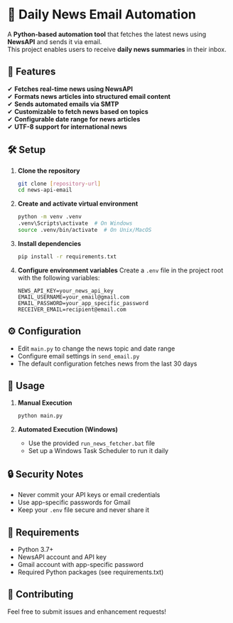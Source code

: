 # 📰 Daily News Email Automation

A **Python-based automation tool** that fetches the latest news using **NewsAPI** and sends it via email.  
This project enables users to receive **daily news summaries** in their inbox.

## 📌 Features
✔ **Fetches real-time news using NewsAPI**  
✔ **Formats news articles into structured email content**  
✔ **Sends automated emails via SMTP**  
✔ **Customizable to fetch news based on topics**  
✔ **Configurable date range for news articles**  
✔ **UTF-8 support for international news**

## 🛠️ Setup

1. **Clone the repository**
   ```bash
   git clone [repository-url]
   cd news-api-email
   ```

2. **Create and activate virtual environment**
   ```bash
   python -m venv .venv
   .venv\Scripts\activate  # On Windows
   source .venv/bin/activate  # On Unix/MacOS
   ```

3. **Install dependencies**
   ```bash
   pip install -r requirements.txt
   ```

4. **Configure environment variables**
   Create a `.env` file in the project root with the following variables:
   ```
   NEWS_API_KEY=your_news_api_key
   EMAIL_USERNAME=your_email@gmail.com
   EMAIL_PASSWORD=your_app_specific_password
   RECEIVER_EMAIL=recipient@email.com
   ```

## ⚙️ Configuration

- Edit `main.py` to change the news topic and date range
- Configure email settings in `send_email.py`
- The default configuration fetches news from the last 30 days

## 🚀 Usage

1. **Manual Execution**
   ```bash
   python main.py
   ```

2. **Automated Execution (Windows)**
   - Use the provided `run_news_fetcher.bat` file
   - Set up a Windows Task Scheduler to run it daily

## 🔒 Security Notes

- Never commit your API keys or email credentials
- Use app-specific passwords for Gmail
- Keep your `.env` file secure and never share it

## 📝 Requirements

- Python 3.7+
- NewsAPI account and API key
- Gmail account with app-specific password
- Required Python packages (see requirements.txt)

## 🤝 Contributing

Feel free to submit issues and enhancement requests!
